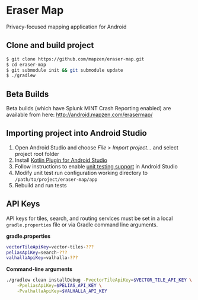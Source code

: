 # Eraser Map
Privacy-focused mapping application for Android

## Clone and build project
```bash
$ git clone https://github.com/mapzen/eraser-map.git
$ cd eraser-map
$ git submodule init && git submodule update
$ ./gradlew
```

## Beta Builds

Beta builds (which have Splunk MINT Crash Reporting enabled) are available from here: http://android.mapzen.com/erasermap/

## Importing project into Android Studio
1. Open Android Studio and choose _File > Import project..._ and select project root folder
2. Install [Kotlin Plugin for Android Studio](https://plugins.jetbrains.com/plugin/6954?pr=androidstudio)
3. Follow instructions to enable [unit testing support](http://tools.android.com/tech-docs/unit-testing-support) in Android Studio
4. Modify unit test run configuration working directory to `/path/to/project/eraser-map/app`
5. Rebuild and run tests

## API Keys

API keys for tiles, search, and routing services must be set in a local `gradle.properties` file or via Gradle command line arguments.

**gradle.properties**

```bash
vectorTileApiKey=vector-tiles-???
peliasApiKey=search-???
valhallaApiKey=valhalla-???
```

**Command-line arguments**

```bash
./gradlew clean installDebug -PvectorTileApiKey=$VECTOR_TILE_API_KEY \
    -PpeliasApiKey=$PELIAS_API_KEY \
    -PvalhallaApiKey=$VALHALLA_API_KEY
```
